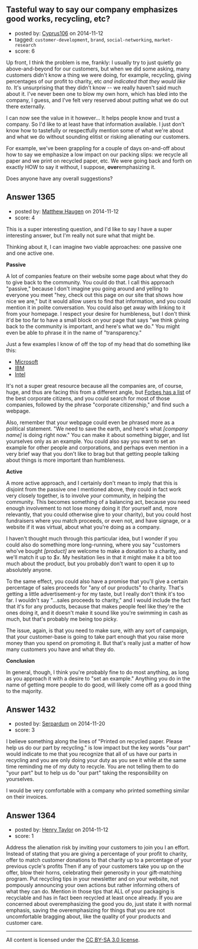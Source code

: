 ## Tasteful way to say our company emphasizes good works, recycling, etc?

- posted by: [Cyprus106](https://stackexchange.com/users/20479/cyprus106) on 2014-11-12
- tagged: `customer-development`, `brand`, `social-networking`, `market-research`
- score: 6

<p>Up front, I think the problem is me, frankly: I usually try to just quietly go above-and-beyond for our customers, but when we did some asking, many customers didn't know a thing we were doing, for example, recycling, giving percentages of our profit to charity, etc <em>and indicated that they would like to</em>. It's unsurprising that they didn't know -- we really haven't said much about it. I've never been one to blow my own horn, which has bled into the company, I guess, and I've felt very reserved about putting what we do out there externally. </p>

<p>I can now see the value in it however... It helps people know and trust a company. So I'd like to at least have that information available. I just don't know how to tastefully or respectfully mention some of what we're about and what we do without sounding elitist or risking alienating our customers.  </p>

<p>For example, we've been grappling for a couple of days on-and-off about how to say we emphasize a low impact on our packing slips: we recycle all paper and we print on recycled paper, etc. We were going back and forth on exactly HOW to say it without, I suppose, <strong>over</strong>emphasizing it. </p>

<p>Does anyone have any overall suggestions? </p>



## Answer 1365

- posted by: [Matthew Haugen](https://stackexchange.com/users/1325646/matthew-haugen) on 2014-11-12
- score: 4

<p>This is a super interesting question, and I'd like to say I have a super interesting answer, but I'm really not sure what that might be.</p>

<p>Thinking about it, I can imagine two viable approaches: one passive one and one active one.</p>

<p><strong>Passive</strong></p>

<p>A lot of companies feature on their website some page about what they do to give back to the community. You could do that. I call this approach "passive," because I don't imagine you going around and yelling to everyone you meet "hey, check out this page on our site that shows how nice we are," but it would allow users to find that information, and you could mention it in polite conversation. You could also get away with linking to it from your homepage. I respect your desire for humbleness, but I don't think it'd be too far to have a small block on your page that says "we think giving back to the community is important, and here's what we do." You might even be able to phrase it in the name of "transparency."</p>

<p>Just a few examples I know of off the top of my head that do something like this:</p>

<ul>
<li><a href="http://www.microsoft.com/about/corporatecitizenship/en-us/serving-communities/employee-giving/" rel="nofollow">Microsoft</a></li>
<li><a href="http://www.ibm.com/ibm/responsibility/" rel="nofollow">IBM</a></li>
<li><a href="http://www.intel.com/content/www/us/en/corporate-responsibility/corporate-responsibility.html" rel="nofollow">Intel</a></li>
</ul>

<p>It's not a super great resource because all the companies are, of course, huge, and thus are facing this from a different angle, but <a href="http://www.forbes.com/sites/jacquelynsmith/2012/04/18/the-100-best-corporate-citizens/" rel="nofollow">Forbes has a list</a> of the best corporate citizens, and you could search for most of those companies, followed by the phrase "corporate citizenship," and find such a webpage.</p>

<p>Also, remember that your webpage could even be phrased more as a political statement. "We need to save the earth, and here's what <em>[company name]</em> is doing right now." You can make it about something bigger, and list yourselves only as an example. You could also say you want to set an example for other people and corporations, and perhaps even mention in a very brief way that you don't like to brag but that getting people talking about things is more important than humbleness.</p>

<p><strong>Active</strong></p>

<p>A more active approach, and I certainly don't mean to imply that this is disjoint from the passive one I mentioned above, they could in fact work very closely together, is to involve <em>your</em> community, in helping the community. This becomes something of a balancing act, because you need enough involvement to not lose money doing it (for yourself and, more relevantly, that you could otherwise give to your charity), but you could host fundraisers where you match proceeds, or even not, and have signage, or a website if it was virtual, about what you're doing as a company.</p>

<p>I haven't thought much through this particular idea, but I wonder if you could also do something more long-running, where you say "customers who've bought <em>[product]</em> are welcome to make a donation to a charity, and we'll match it up to <em>$x</em>. My hesitation lies in that it might make it a bit too much about the product, but you probably don't want to open it up to absolutely anyone.</p>

<p>To the same effect, you could also have a promise that you'll give a certain percentage of sales proceeds for "any of our products" to charity. That's getting a little advertisement-y for my taste, but I really don't think it's too far. I wouldn't say "...sales proceeds to charity," and I would include the fact that it's for any products, because that makes people feel like they're the ones doing it, and it doesn't make it sound like you're swimming in cash as much, but that's probably me being too picky.</p>

<p>The issue, again, is that you need to make sure, with any sort of campaign, that your customer-base is going to take part enough that you raise more money than you spend on promoting it. But that's really just a matter of how many customers you have and what they do.</p>

<p><strong>Conclusion</strong></p>

<p>In general, though, I think you're probably fine to do most anything, as long as you approach it with a desire to "set an example." Anything you do in the name of getting more people to do good, will likely come off as a good thing to the majority.</p>



## Answer 1432

- posted by: [Serpardum](https://stackexchange.com/users/5325210/serpardum) on 2014-11-20
- score: 3

<p>I believe something along the lines of "Printed on recycled paper. Please help us do our part by recycling." is low impact but the key words "our part" would indicate to me that you recognize that all of us have our parts in recycling and you are only doing your duty as you see it while at the same time reminding me of my duty to recycle. You are not telling them to do "your part" but to help us do "our part" taking the responsibility on yourselves.</p>

<p>I would be very comfortable with a company who printed something similar on their invoices.</p>



## Answer 1364

- posted by: [Henry Taylor](https://stackexchange.com/users/1734959/henry-taylor) on 2014-11-12
- score: 1

<p>Address the alienation risk by inviting your customers to join you I an effort.  Instead of stating that you are giving a percentage of your profit to charity, offer to match customer donations to that charity up to a percentage of your previous cycle's profits  Then if any of your customers take you up on the offer, blow their horns, celebrating their generosity in your gift-matching program.
Put recycling tips in your newsletter and on your website, not pompously announcing your own actions but rather informing others of what they can do.  Mention in those tips that ALL of your packaging is recyclable and has in fact been recycled at least once already.
If you are concerned about overemphasizing the good you do, just state it with normal emphasis, saving the overemphasizing for things that you are not uncomfortable bragging about, like the quality of your products and customer care.</p>




---

All content is licensed under the [CC BY-SA 3.0 license](https://creativecommons.org/licenses/by-sa/3.0/).
